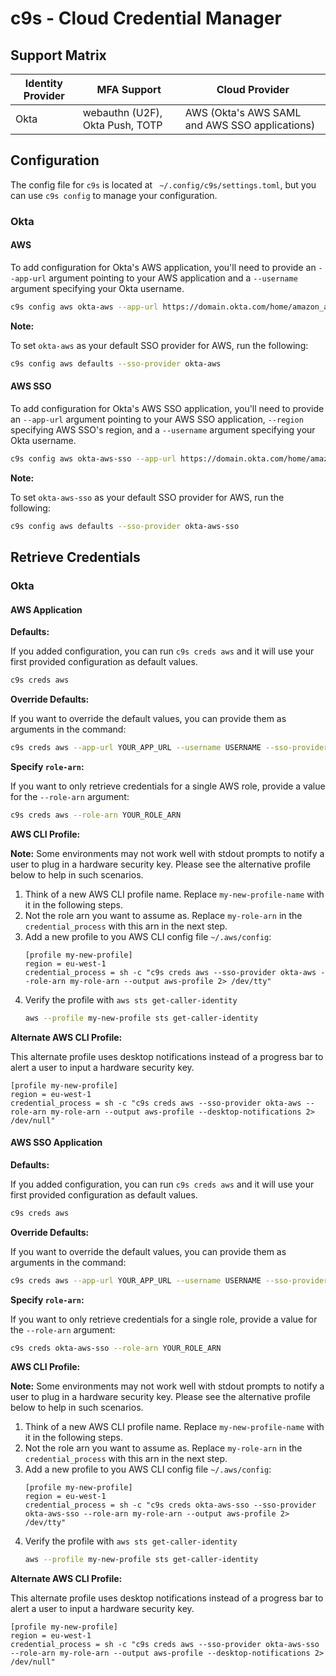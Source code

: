 # c9s - Cloud Credential Manager

## Support Matrix

| Identity Provider | MFA Support                     | Cloud Provider                                 |
|-------------------|---------------------------------|------------------------------------------------|
| Okta              | webauthn (U2F), Okta Push, TOTP | AWS (Okta's AWS SAML and AWS SSO applications) |

## Configuration

The config file for `c9s` is located at ` ~/.config/c9s/settings.toml`, but you can use `c9s config` to manage your configuration.

### Okta

#### AWS

To add configuration for Okta's AWS application, you'll need to provide an `--app-url` argument pointing to your AWS application and a `--username` argument specifying your Okta username.

```bash
c9s config aws okta-aws --app-url https://domain.okta.com/home/amazon_aws/0on2crzseasdZUctZ358/272 --username username@domain.com
```

**Note:**

To set `okta-aws` as your default SSO provider for AWS, run the following:

```bash
c9s config aws defaults --sso-provider okta-aws
```

#### AWS SSO

To add configuration for Okta's AWS SSO application, you'll need to provide an `--app-url` argument pointing to your AWS SSO application, `--region` specifying AWS SSO's region, and a `--username` argument specifying your Okta username.

```bash
c9s config aws okta-aws-sso --app-url https://domain.okta.com/home/amazon_aws/0on2crzseasdZUctZ358/272 --username username@domain.com --region eu-central-1
```

**Note:**

To set `okta-aws-sso` as your default SSO provider for AWS, run the following:

```bash
c9s config aws defaults --sso-provider okta-aws-sso
```

## Retrieve Credentials

### Okta

#### AWS Application

**Defaults:**

If you added configuration, you can run `c9s creds aws` and it will use your first provided configuration as default values.

```bash
c9s creds aws
```

**Override Defaults:**

If you want to override the default values, you can provide them as arguments in the command:

```bash
c9s creds aws --app-url YOUR_APP_URL --username USERNAME --sso-provider okta-aws
```

**Specify `role-arn`:**

If you want to only retrieve credentials for a single AWS role, provide a value for the `--role-arn` argument:

```bash
c9s creds aws --role-arn YOUR_ROLE_ARN
```

**AWS CLI Profile:**

**Note:** Some environments may not work well with stdout prompts to notify a user to plug in a hardware security key. Please see the alternative profile below to help in such scenarios.

1. Think of a new AWS CLI profile name. Replace `my-new-profile-name` with it in the following steps.
2. Not the role arn you want to assume as. Replace `my-role-arn` in the `credential_process` with this arn in the next step.
3. Add a new profile to you AWS CLI config file `~/.aws/config`:
    ```text
    [profile my-new-profile]
    region = eu-west-1
    credential_process = sh -c "c9s creds aws --sso-provider okta-aws --role-arn my-role-arn --output aws-profile 2> /dev/tty"
    ```
4. Verify the profile with `aws sts get-caller-identity`
    ```bash
    aws --profile my-new-profile sts get-caller-identity
    ```

**Alternate AWS CLI Profile:**

This alternate profile uses desktop notifications instead of a progress bar to alert a user to input a hardware security key.

 ```text
 [profile my-new-profile]
 region = eu-west-1
 credential_process = sh -c "c9s creds aws --sso-provider okta-aws --role-arn my-role-arn --output aws-profile --desktop-notifications 2> /dev/null"
 ```

#### AWS SSO Application

**Defaults:**

If you added configuration, you can run `c9s creds aws` and it will use your first provided configuration as default values.

```bash
c9s creds aws
```

**Override Defaults:**

If you want to override the default values, you can provide them as arguments in the command:

```bash
c9s creds aws --app-url YOUR_APP_URL --username USERNAME --sso-provider okta-aws-sso
```

**Specify `role-arn`:**

If you want to only retrieve credentials for a single role, provide a value for the `--role-arn` argument:

```bash
c9s creds okta-aws-sso --role-arn YOUR_ROLE_ARN
```

**AWS CLI Profile:**

**Note:** Some environments may not work well with stdout prompts to notify a user to plug in a hardware security key. Please see the alternative profile below to help in such scenarios.

1. Think of a new AWS CLI profile name. Replace `my-new-profile-name` with it in the following steps.
2. Not the role arn you want to assume as. Replace `my-role-arn` in the `credential_process` with this arn in the next step.
3. Add a new profile to you AWS CLI config file `~/.aws/config`:
    ```text
    [profile my-new-profile]
    region = eu-west-1
    credential_process = sh -c "c9s creds okta-aws-sso --sso-provider okta-aws-sso --role-arn my-role-arn --output aws-profile 2> /dev/tty"
    ```
4. Verify the profile with `aws sts get-caller-identity`
    ```bash
    aws --profile my-new-profile sts get-caller-identity
    ```

**Alternate AWS CLI Profile:**

This alternate profile uses desktop notifications instead of a progress bar to alert a user to input a hardware security key.

 ```text
 [profile my-new-profile]
 region = eu-west-1
 credential_process = sh -c "c9s creds aws --sso-provider okta-aws-sso --role-arn my-role-arn --output aws-profile --desktop-notifications 2> /dev/null"
 ```
